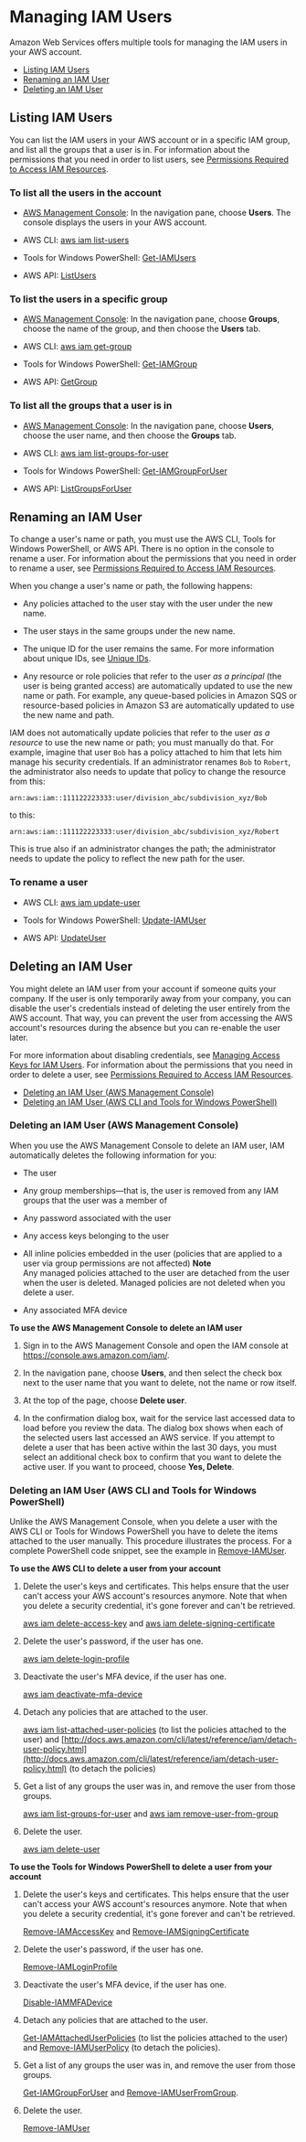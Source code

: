 # Managing IAM Users<a name="id_users_manage"></a>

Amazon Web Services offers multiple tools for managing the IAM users in your AWS account\.


+ [Listing IAM Users](#id_users_manage_list)
+ [Renaming an IAM User](#id_users_renaming)
+ [Deleting an IAM User](#id_users_deleting)

## Listing IAM Users<a name="id_users_manage_list"></a>

You can list the IAM users in your AWS account or in a specific IAM group, and list all the groups that a user is in\. For information about the permissions that you need in order to list users, see [Permissions Required to Access IAM Resources](access_permissions-required.md)\. 

### To list all the users in the account<a name="w3ab1c19c19c24b7b4"></a>

+ [AWS Management Console](https://console.aws.amazon.com/iam/): In the navigation pane, choose **Users**\. The console displays the users in your AWS account\. 

+ AWS CLI: [aws iam list\-users](http://docs.aws.amazon.com/cli/latest/reference/iam/list-users.html)

+ Tools for Windows PowerShell: [Get\-IAMUsers](http://docs.aws.amazon.com/powershell/latest/reference/Index.html?page=Get-IAMUsers.html&tocid=Get-IAMUsers)

+ AWS API: [ListUsers](http://docs.aws.amazon.com/IAM/latest/APIReference/API_ListUsers.html) 

### To list the users in a specific group<a name="w3ab1c19c19c24b7b6"></a>

+ [AWS Management Console](https://console.aws.amazon.com/iam/): In the navigation pane, choose **Groups**, choose the name of the group, and then choose the **Users** tab\. 

+ AWS CLI: [aws iam get\-group](http://docs.aws.amazon.com/cli/latest/reference/iam/get-group.html)

+ Tools for Windows PowerShell: [Get\-IAMGroup](http://docs.aws.amazon.com/powershell/latest/reference/Index.html?page=Get-IAMGroup.html&tocid=Get-IAMGroup)

+ AWS API: [GetGroup](http://docs.aws.amazon.com/IAM/latest/APIReference/API_GetGroup.html)

### To list all the groups that a user is in<a name="w3ab1c19c19c24b7b8"></a>

+ [AWS Management Console](https://console.aws.amazon.com/iam/): In the navigation pane, choose **Users**, choose the user name, and then choose the **Groups** tab\. 

+ AWS CLI: [aws iam list\-groups\-for\-user](http://docs.aws.amazon.com/cli/latest/reference/iam/list-groups-for-user.html)

+ Tools for Windows PowerShell: [Get\-IAMGroupForUser](http://docs.aws.amazon.com/powershell/latest/reference/Index.html?page=Get-IAMGroupForUser.html&tocid=Get-IAMGroupForUser)

+ AWS API: [ListGroupsForUser](http://docs.aws.amazon.com/IAM/latest/APIReference/API_ListGroupsForUser.html)

## Renaming an IAM User<a name="id_users_renaming"></a>

To change a user's name or path, you must use the AWS CLI, Tools for Windows PowerShell, or AWS API\. There is no option in the console to rename a user\. For information about the permissions that you need in order to rename a user, see [Permissions Required to Access IAM Resources](access_permissions-required.md)\. 

When you change a user's name or path, the following happens: 

+ Any policies attached to the user stay with the user under the new name\.

+ The user stays in the same groups under the new name\.

+ The unique ID for the user remains the same\. For more information about unique IDs, see [Unique IDs](reference_identifiers.md#identifiers-unique-ids)\.

+ Any resource or role policies that refer to the user *as a principal* \(the user is being granted access\) are automatically updated to use the new name or path\. For example, any queue\-based policies in Amazon SQS or resource\-based policies in Amazon S3 are automatically updated to use the new name and path\. 

IAM does not automatically update policies that refer to the user *as a resource* to use the new name or path; you must manually do that\. For example, imagine that user `Bob` has a policy attached to him that lets him manage his security credentials\. If an administrator renames `Bob` to `Robert`, the administrator also needs to update that policy to change the resource from this:

```
arn:aws:iam::111122223333:user/division_abc/subdivision_xyz/Bob
```

to this:

```
arn:aws:iam::111122223333:user/division_abc/subdivision_xyz/Robert
```

This is true also if an administrator changes the path; the administrator needs to update the policy to reflect the new path for the user\. 

### To rename a user<a name="w3ab1c19c19c24b9c18"></a>

+ AWS CLI: [aws iam update\-user](http://docs.aws.amazon.com/cli/latest/reference/iam/update-user.html)

+ Tools for Windows PowerShell: [Update\-IAMUser](http://docs.aws.amazon.com/powershell/latest/reference/Index.html?page=Update-IAMUser.html&tocid=Update-IAMUser)

+ AWS API: [UpdateUser](http://docs.aws.amazon.com/IAM/latest/APIReference/API_UpdateUser.html) 

## Deleting an IAM User<a name="id_users_deleting"></a>

You might delete an IAM user from your account if someone quits your company\. If the user is only temporarily away from your company, you can disable the user's credentials instead of deleting the user entirely from the AWS account\. That way, you can prevent the user from accessing the AWS account's resources during the absence but you can re\-enable the user later\.

For more information about disabling credentials, see [Managing Access Keys for IAM Users](id_credentials_access-keys.md)\. For information about the permissions that you need in order to delete a user, see [Permissions Required to Access IAM Resources](access_permissions-required.md)\. 


+ [Deleting an IAM User \(AWS Management Console\)](#id_users_deleting_console)
+ [Deleting an IAM User \(AWS CLI and Tools for Windows PowerShell\)](#id_users_deleting_cli)

### Deleting an IAM User \(AWS Management Console\)<a name="id_users_deleting_console"></a>

When you use the AWS Management Console to delete an IAM user, IAM automatically deletes the following information for you: 

+ The user

+ Any group memberships—that is, the user is removed from any IAM groups that the user was a member of 

+ Any password associated with the user

+ Any access keys belonging to the user

+ All inline policies embedded in the user \(policies that are applied to a user via group permissions are not affected\) 
**Note**  
Any managed policies attached to the user are detached from the user when the user is deleted\. Managed policies are not deleted when you delete a user\. 

+ Any associated MFA device

**To use the AWS Management Console to delete an IAM user**

1. Sign in to the AWS Management Console and open the IAM console at [https://console\.aws\.amazon\.com/iam/](https://console.aws.amazon.com/iam/)\.

1. In the navigation pane, choose **Users**, and then select the check box next to the user name that you want to delete, not the name or row itself\. 

1. At the top of the page, choose **Delete user**\. 

1. In the confirmation dialog box, wait for the service last accessed data to load before you review the data\. The dialog box shows when each of the selected users last accessed an AWS service\. If you attempt to delete a user that has been active within the last 30 days, you must select an additional check box to confirm that you want to delete the active user\. If you want to proceed, choose **Yes, Delete**\. 

### Deleting an IAM User \(AWS CLI and Tools for Windows PowerShell\)<a name="id_users_deleting_cli"></a>

Unlike the AWS Management Console, when you delete a user with the AWS CLI or Tools for Windows PowerShell you have to delete the items attached to the user manually\. This procedure illustrates the process\. For a complete PowerShell code snippet, see the example in [Remove\-IAMUser](http://docs.aws.amazon.com/powershell/latest/reference/Index.html?page=Remove-IAMAccessKey.html&tocid=Remove-IAMAccessKey)\.

**To use the AWS CLI to delete a user from your account**

1. Delete the user's keys and certificates\. This helps ensure that the user can't access your AWS account's resources anymore\. Note that when you delete a security credential, it's gone forever and can't be retrieved\. 

   [aws iam delete\-access\-key](http://docs.aws.amazon.com/cli/latest/reference/iam/delete-access-key.html) and [aws iam delete\-signing\-certificate](http://docs.aws.amazon.com/cli/latest/reference/iam/delete-signing-certificate.html) 

1. Delete the user's password, if the user has one\.

   [aws iam delete\-login\-profile](http://docs.aws.amazon.com/cli/latest/reference/iam/delete-login-profile.html)

1. Deactivate the user's MFA device, if the user has one\.

   [aws iam deactivate\-mfa\-device](http://docs.aws.amazon.com/cli/latest/reference/iam/deactivate-mfa-device.html) 

1. Detach any policies that are attached to the user\. 

   [aws iam list\-attached\-user\-policies](http://docs.aws.amazon.com/cli/latest/reference/iam/list-attached-user-policies.html) \(to list the policies attached to the user\) and [http://docs.aws.amazon.com/cli/latest/reference/iam/detach-user-policy.html](http://docs.aws.amazon.com/cli/latest/reference/iam/detach-user-policy.html) \(to detach the policies\) 

1. Get a list of any groups the user was in, and remove the user from those groups\. 

   [aws iam list\-groups\-for\-user](http://docs.aws.amazon.com/cli/latest/reference/iam/list-groups-for-user.html) and [aws iam remove\-user\-from\-group](http://docs.aws.amazon.com/cli/latest/reference/iam/remove-user-from-group.html) 

1. Delete the user\.

   [aws iam delete\-user](http://docs.aws.amazon.com/cli/latest/reference/iam/delete-user.html) 

**To use the Tools for Windows PowerShell to delete a user from your account**

1. Delete the user's keys and certificates\. This helps ensure that the user can't access your AWS account's resources anymore\. Note that when you delete a security credential, it's gone forever and can't be retrieved\.

   [Remove\-IAMAccessKey](http://docs.aws.amazon.com/powershell/latest/reference/Index.html?page=Remove-IAMAccessKey.html&tocid=Remove-IAMAccessKey) and [Remove\-IAMSigningCertificate](http://docs.aws.amazon.com/powershell/latest/reference/Index.html?page=Remove-IAMSigningCertificate.html&tocid=Remove-IAMSigningCertificate)

1. Delete the user's password, if the user has one\.

   [Remove\-IAMLoginProfile](http://docs.aws.amazon.com/powershell/latest/reference/Index.html?page=Remove-IAMLoginProfile.html&tocid=Remove-IAMLoginProfile)

1. Deactivate the user's MFA device, if the user has one\.

   [Disable\-IAMMFADevice](http://docs.aws.amazon.com/powershell/latest/reference/Index.html?page=Disable-IAMMFADevice.html&tocid=Disable-IAMMFADevice)

1. Detach any policies that are attached to the user\. 

   [Get\-IAMAttachedUserPolicies](http://docs.aws.amazon.com/powershell/latest/reference/Index.html?page=Get-IAMAttachedUserPolicies.html&tocid=Get-IAMAttachedUserPolicies) \(to list the policies attached to the user\) and [Remove\-IAMUserPolicy](http://docs.aws.amazon.com/powershell/latest/reference/Index.html?page=Remove-IAMUserPolicy.html&tocid=Remove-IAMUserPolicy) \(to detach the policies\)\.

1. Get a list of any groups the user was in, and remove the user from those groups\. 

   [Get\-IAMGroupForUser](http://docs.aws.amazon.com/powershell/latest/reference/Index.html?page=Remove-IAMGroupForUser.html&tocid=Remove-IAMGroupForUser) and [Remove\-IAMUserFromGroup](http://docs.aws.amazon.com/powershell/latest/reference/Index.html?page=Remove-IAMUserFromGroup.html&tocid=Remove-IAMUserFromGroup)\.

1. Delete the user\.

   [Remove\-IAMUser](http://docs.aws.amazon.com/powershell/latest/reference/Index.html?page=Remove-IAMUser.html&tocid=Remove-IAMUser)